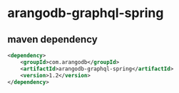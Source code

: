 # arangodb-graphql-spring

## maven dependency

```xml
<dependency>
    <groupId>com.arangodb</groupId>
    <artifactId>arangodb-graphql-spring</artifactId>
    <version>1.2</version>
</dependency>
```
